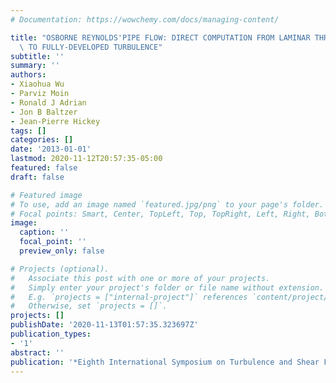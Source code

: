 ```yaml
---
# Documentation: https://wowchemy.com/docs/managing-content/

title: "OSBORNE REYNOLDS'PIPE FLOW: DIRECT COMPUTATION FROM LAMINAR THROUGH TRANSITION\
  \ TO FULLY-DEVELOPED TURBULENCE"
subtitle: ''
summary: ''
authors:
- Xiaohua Wu
- Parviz Moin
- Ronald J Adrian
- Jon B Baltzer
- Jean-Pierre Hickey
tags: []
categories: []
date: '2013-01-01'
lastmod: 2020-11-12T20:57:35-05:00
featured: false
draft: false

# Featured image
# To use, add an image named `featured.jpg/png` to your page's folder.
# Focal points: Smart, Center, TopLeft, Top, TopRight, Left, Right, BottomLeft, Bottom, BottomRight.
image:
  caption: ''
  focal_point: ''
  preview_only: false

# Projects (optional).
#   Associate this post with one or more of your projects.
#   Simply enter your project's folder or file name without extension.
#   E.g. `projects = ["internal-project"]` references `content/project/deep-learning/index.md`.
#   Otherwise, set `projects = []`.
projects: []
publishDate: '2020-11-13T01:57:35.323697Z'
publication_types:
- '1'
abstract: ''
publication: '*Eighth International Symposium on Turbulence and Shear Flow Phenomena*'
---
```


